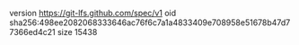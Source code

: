 version https://git-lfs.github.com/spec/v1
oid sha256:498ee2082068333646ac76f6c7a1a4833409e708958e51678b47d77366ed4c21
size 15438
